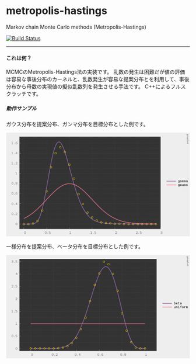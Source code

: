 # metropolis-hastings

Markov chain Monte Carlo methods (Metropolis-Hastings)

[![Build Status](https://travis-ci.org/hiroyam/metropolis-hastings.svg?branch=master)](https://travis-ci.org/hiroyam/metropolis-hastings)

---

#### これは何？

MCMCのMetropolis-Hastings法の実装です。
乱数の発生は困難だが値の評価は容易な事後分布のカーネルと、乱数発生が容易な提案分布とを利用して、事後分布から母数の実現値の擬似乱数列を発生させる手法です。
C++によるフルスクラッチです。

##### 動作サンプル

ガウス分布を提案分布、ガンマ分布を目標分布とした例です。

![](images/plot1.png)

一様分布を提案分布、ベータ分布を目標分布とした例です。

![](images/plot2.png)
